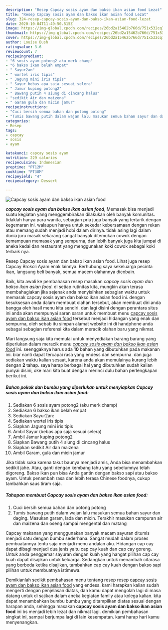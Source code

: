 ```yaml
---
description: "Resep Capcay sosis ayam dan bakso ikan asian food Lezat"
title: "Resep Capcay sosis ayam dan bakso ikan asian food Lezat"
slug: 324-resep-capcay-sosis-ayam-dan-bakso-ikan-asian-food-lezat
date: 2020-10-04T11:49:50.515Z
image: https://img-global.cpcdn.com/recipes/26bd2a15462b766d/751x532cq70/capcay-sosis-ayam-dan-bakso-ikan-asian-food-foto-resep-utama.jpg
thumbnail: https://img-global.cpcdn.com/recipes/26bd2a15462b766d/751x532cq70/capcay-sosis-ayam-dan-bakso-ikan-asian-food-foto-resep-utama.jpg
cover: https://img-global.cpcdn.com/recipes/26bd2a15462b766d/751x532cq70/capcay-sosis-ayam-dan-bakso-ikan-asian-food-foto-resep-utama.jpg
author: Louise Bush
ratingvalue: 3.6
reviewcount: 7
recipeingredient:
- "6 sosis ayam potong2 aku merk champ"
- "6 bakso ikan belah empat"
- " Sayur2an"
- " wortel iris tipis"
- " Jagung mini iris tipis"
- " Sayur bebas apa saja sesuai selera"
- " Jamur kuping potong2"
- " Bawang putih 4 siung di cincang halus"
- "sedikit Air dan maizena"
- " Garam gula dan micin jamur"
recipeinstructions:
- "Cuci bersih semua bahan dan potong potong"
- "Tumis bawang putih dalam wajan lalu masukan semua bahan sayur dan daging. Masukan garam, lada dan micin. Terakhir masukan campuran air dan maizena dan oseng sampai mengental dan matang"
categories:
- Resep
tags:
- capcay
- sosis
- ayam

katakunci: capcay sosis ayam 
nutrition: 229 calories
recipecuisine: Indonesian
preptime: "PT12M"
cooktime: "PT38M"
recipeyield: "4"
recipecategory: Dessert

---
```



![Capcay sosis ayam dan bakso ikan asian food](https://img-global.cpcdn.com/recipes/26bd2a15462b766d/751x532cq70/capcay-sosis-ayam-dan-bakso-ikan-asian-food-foto-resep-utama.jpg)

<b><i>capcay sosis ayam dan bakso ikan asian food</i></b>, Memasak bisa menjadi suatu kegiatan yang menggembirakan dilakukan oleh banyak komunitas. tidaklah hanya para wanita, sebagian pria juga banyak yang tertarik dengan kegemaran ini. walaupun hanya untuk sekedar kebersamaan dengan rekan atau memang sudah menjadi hobi dalam dirinya. tidak asing lagi dalam dunia juru masak sekarang sangat banyak ditemukan cowok dengan kemampuan memasak yang sempurna, dan lebih banyak juga kita jumpai di aneka kedai dan restaurant yang menggunakan koki cowok sebagai koki terbaik nya.

Resep Capcay sosis ayam dan bakso ikan asian food. Lihat juga resep Capcay Brokoli Ayam enak lainnya. Berhubung saya sekeluarga pecinta ikan, langsung beli banyak, semua macem olahannya dicobain.

Baik, kita awali ke pembahasan resep masakan <i>capcay sosis ayam dan bakso ikan asian food</i>. di setiap rutinitas kita, mungkin akan terasa membahagiakan jika sejenak anda menyisihkan sebagian waktu untuk memasak capcay sosis ayam dan bakso ikan asian food ini. dengan kesuksesan anda dalam membuat olahan tersebut, akan membuat diri anda bangga oleh hasil menu kita sendiri. dan lagi disini dengan perantara situs ini anda akan mempunyai saran saran untuk membuat menu <u>capcay sosis ayam dan bakso ikan asian food</u> tersebut menjadi hidangan yang enak dan sempurna, oleh sebab itu simpan alamat website ini di handphone anda sebagai sebagian referensi kita dalam meracik olahan baru yang nikmat.


Mari langsung saja kita memulai untuk menyediakan barang barang yang diperlukan dalam meracik menu <u><i>capcay sosis ayam dan bakso ikan asian food</i></u> ini. seenggaknya harus ada <b>10</b> bahan yang dibutuhkan pada makanan ini. biar nanti dapat tercapai rasa yang endess dan sempurna. dan juga sediakan waktu kalian sesaat, karena anda akan memulainya kurang lebih dengan <b>2</b> tahap. saya harap berbagai hal yang dibutuhkan sudah kalian punyai disini, oke mari kita buat dengan merinci dulu bahan perlengkapan berikut ini.

<!--inarticleads1-->

##### Bahan pokok dan bumbu yang diperlukan untuk menyiapkan Capcay sosis ayam dan bakso ikan asian food:

1. Sediakan 6 sosis ayam potong2 (aku merk champ)
1. Sediakan 6 bakso ikan belah empat
1. Sediakan  Sayur2an:
1. Sediakan  wortel iris tipis
1. Siapkan  Jagung mini iris tipis
1. Ambil  Sayur (bebas apa saja sesuai selera)
1. Ambil  Jamur kuping potong2
1. Siapkan  Bawang putih 4 siung di cincang halus
1. Siapkan sedikit Air dan maizena
1. Ambil  Garam, gula dan micin jamur


Jika tidak suka karena takut baunya menjadi amis, Anda bisa menambahkan sedikit jahe. Atau, ganti dengan kembang tahu yang sebelumnya telah digoreng. Bakso ikan pun bisa Anda gantin dengan bakso sapi atau bakso ayam. Untuk penambah rasa dan lebih terasa Chinese foodnya, cukup tambahkan saus tiram saja. 

<!--inarticleads2-->

##### Tahapan membuat Capcay sosis ayam dan bakso ikan asian food:

1. Cuci bersih semua bahan dan potong potong
1. Tumis bawang putih dalam wajan lalu masukan semua bahan sayur dan daging. Masukan garam, lada dan micin. Terakhir masukan campuran air dan maizena dan oseng sampai mengental dan matang


Capcay makanan yang menggunakan banyak macam sayuran ditumis menjadi satu dengan bumbu sederhana. Sangat mudah dalam proses pembuatannya tentu saja menjadi menu andalan aku. Hidangan cap cay dapat dibagi menjadi dua jenis yaitu cap cay kuah dan cap cay goreng. Untuk anda penggemar sayuran dengan kuah yang hangat pilihan cap cay kuah dapat disajikan untuk keluarga. Sedangkan untuk menambah citarasa yang berbeda ketika disajikan, tambahkan cap cay kuah dengan bakso sapi pilihan untuk membuatnya istimewa. 

Demikianlah sedikit pembahasan menu tentang resep resep <u>capcay sosis ayam dan bakso ikan asian food</u> yang endess. kami harapkan kalian sudah mengerti dengan penjelasan diatas, dan kamu dapat mengolah lagi di masa datang untuk di sajikan dalam aneka kegiatan family atau kolega kalian. kita dapat menambahkan bumbu bumbu yang ditampilkan diatas sesuai dengan harapan anda, sehingga masakan <b>capcay sosis ayam dan bakso ikan asian food</b> ini bs menjadi lebih lezat dan nikmat lagi. demikian pembahasan singkat ini, sampai berjumpa lagi di lain kesempatan. kami harap hari kamu menyenangkan.
